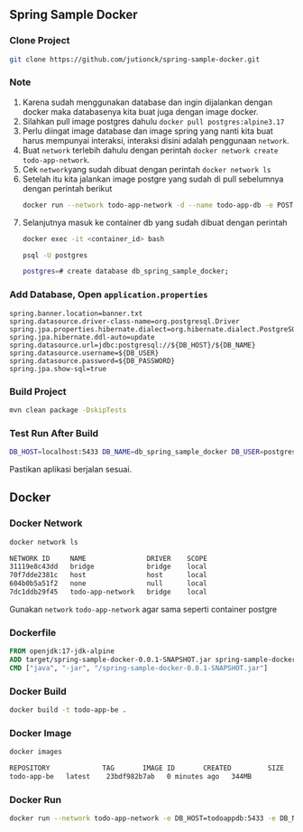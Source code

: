 ## Spring Sample Docker

### Clone Project
```bash
git clone https://github.com/jutionck/spring-sample-docker.git
```

### Note
1. Karena sudah menggunakan database dan ingin dijalankan dengan docker maka databasenya kita buat juga dengan image docker.
2. Silahkan pull image postgres dahulu `docker pull postgres:alpine3.17`
3. Perlu diingat image database dan image spring yang nanti kita buat harus mempunyai interaksi, interaksi disini adalah penggunaan `network`.
4. Buat `network` terlebih dahulu dengan perintah `docker network create todo-app-network`.
5. Cek `network`yang sudah dibuat dengan perintah `docker network ls`
6. Setelah itu kita jalankan image postgre yang sudah di pull sebelumnya dengan perintah berikut
    ```bash
    docker run --network todo-app-network -d --name todo-app-db -e POSTGRES_PASSWORD=P@ssw0rd -p 5433:5432 postgres:alpine3.17
    ```
7. Selanjutnya masuk ke container db yang sudah dibuat dengan perintah
    ```bash
   docker exec -it <container_id> bash
   
   psql -U postgres
   
   postgres=# create database db_spring_sample_docker;
    ```

### Add Database, Open `application.properties`
```
spring.banner.location=banner.txt
spring.datasource.driver-class-name=org.postgresql.Driver
spring.jpa.properties.hibernate.dialect=org.hibernate.dialect.PostgreSQLDialect
spring.jpa.hibernate.ddl-auto=update
spring.datasource.url=jdbc:postgresql://${DB_HOST}/${DB_NAME}
spring.datasource.username=${DB_USER}
spring.datasource.password=${DB_PASSWORD}
spring.jpa.show-sql=true
```

### Build Project
```bash
mvn clean package -DskipTests
```

### Test Run After Build
```bash
DB_HOST=localhost:5433 DB_NAME=db_spring_sample_docker DB_USER=postgres DB_PASSWORD=P@ssw0rd java -jar target/spring-sample-docker-0.0.1-SNAPSHOT.jar
```
Pastikan aplikasi berjalan sesuai.

## Docker

### Docker Network
```bash
docker network ls

NETWORK ID     NAME               DRIVER    SCOPE
31119e8c43dd   bridge             bridge    local
70f7dde2381c   host               host      local
604b0b5a51f2   none               null      local
7dc1ddb29f45   todo-app-network   bridge    local
```
Gunakan `network` `todo-app-network` agar sama seperti container postgre

### Dockerfile
```dockerfile
FROM openjdk:17-jdk-alpine
ADD target/spring-sample-docker-0.0.1-SNAPSHOT.jar spring-sample-docker-0.0.1-SNAPSHOT.jar
CMD ["java", "-jar", "/spring-sample-docker-0.0.1-SNAPSHOT.jar"]
```

### Docker Build
```bash
docker build -t todo-app-be .
```

### Docker Image
```bash
docker images

REPOSITORY             TAG       IMAGE ID       CREATED         SIZE
todo-app-be   latest    23bdf982b7ab   0 minutes ago   344MB
```

### Docker Run
```bash
docker run --network todo-app-network -e DB_HOST=todoappdb:5433 -e DB_NAME=db_spring_sample_docker -e DB_USER=postgres -e DB_PASSWORD=P@ssw0rd todo-app-be
```